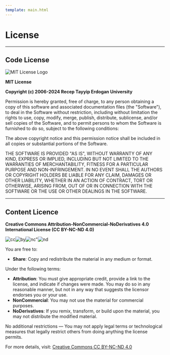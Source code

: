 ```yaml
---
template: main.html
---
```


# License

---

## Code License

![MIT License Logo](https://upload.wikimedia.org/wikipedia/commons/0/0c/MIT_logo.svg)

**MIT License**

**Copyright (c) 2006-2024 Recep Tayyip Erdogan University**

Permission is hereby granted, free of charge, to any person obtaining a copy
of this software and associated documentation files (the "Software"), to
deal in the Software without restriction, including without limitation the
rights to use, copy, modify, merge, publish, distribute, sublicense, and/or
sell copies of the Software, and to permit persons to whom the Software is
furnished to do so, subject to the following conditions:

The above copyright notice and this permission notice shall be included in
all copies or substantial portions of the Software.

THE SOFTWARE IS PROVIDED "AS IS", WITHOUT WARRANTY OF ANY KIND, EXPRESS OR
IMPLIED, INCLUDING BUT NOT LIMITED TO THE WARRANTIES OF MERCHANTABILITY,
FITNESS FOR A PARTICULAR PURPOSE AND NON-INFRINGEMENT. IN NO EVENT SHALL THE
AUTHORS OR COPYRIGHT HOLDERS BE LIABLE FOR ANY CLAIM, DAMAGES OR OTHER
LIABILITY, WHETHER IN AN ACTION OF CONTRACT, TORT OR OTHERWISE, ARISING
FROM, OUT OF OR IN CONNECTION WITH THE SOFTWARE OR THE USE OR OTHER DEALINGS
IN THE SOFTWARE.

---

## Content Licence

**Creative Commons Attribution-NonCommercial-NoDerivatives 4.0 International License (CC BY-NC-ND 4.0)**

![cc](https://mirrors.creativecommons.org/presskit/icons/cc.png)![by](https://mirrors.creativecommons.org/presskit/icons/by.png)![nc"](https://mirrors.creativecommons.org/presskit/icons/nc.png)![nd](https://mirrors.creativecommons.org/presskit/icons/nd.png)

You are free to:

- **Share**: Copy and redistribute the material in any medium or format.

Under the following terms:

- **Attribution**: You must give appropriate credit, provide a link to the license, and indicate if changes were made. You may do so in any reasonable manner, but not in any way that suggests the licensor endorses you or your use.
- **NonCommercial**: You may not use the material for commercial purposes.
- **NoDerivatives**: If you remix, transform, or build upon the material, you may not distribute the modified material.

No additional restrictions — You may not apply legal terms or technological measures that legally restrict others from doing anything the license permits.

For more details, visit: [Creative Commons CC BY-NC-ND 4.0](https://creativecommons.org/licenses/by-nc-nd/4.0/)
